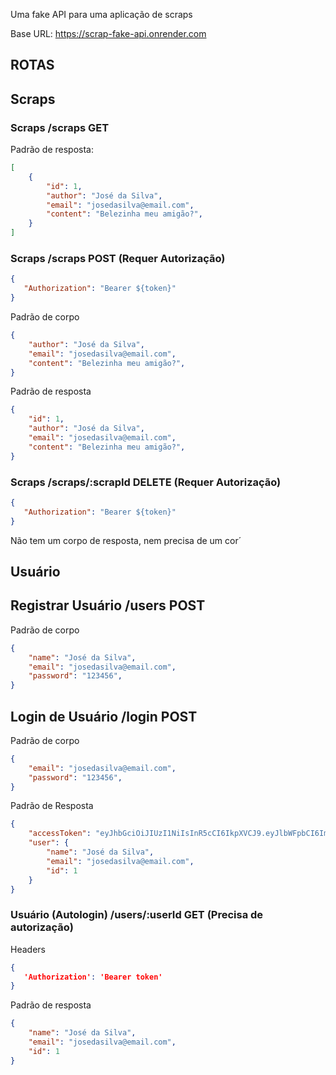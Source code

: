 Uma fake API para uma aplicação de scraps

Base URL: https://scrap-fake-api.onrender.com

## ROTAS

## Scraps

### Scraps /scraps GET

Padrão de resposta:

```json
[
    {
        "id": 1,
        "author": "José da Silva",
        "email": "josedasilva@email.com",
        "content": "Belezinha meu amigão?",
    } 
]
```

### Scraps /scraps POST (Requer Autorização)

```json
{
   "Authorization": "Bearer ${token}"
}
```

Padrão de corpo

```json
{
    "author": "José da Silva",
    "email": "josedasilva@email.com",
    "content": "Belezinha meu amigão?",
} 
```

Padrão de resposta

```json
{
    "id": 1,
    "author": "José da Silva",
    "email": "josedasilva@email.com",
    "content": "Belezinha meu amigão?",
} 
```

### Scraps /scraps/:scrapId DELETE (Requer Autorização)

```json
{
   "Authorization": "Bearer ${token}"
}
```

Não tem um corpo de resposta, nem precisa de um cor´

## Usuário

## Registrar Usuário /users POST

Padrão de corpo

```json
{
    "name": "José da Silva",
    "email": "josedasilva@email.com",
    "password": "123456",
} 
```

## Login de Usuário /login POST

Padrão de corpo

```json
{
    "email": "josedasilva@email.com",
    "password": "123456",
} 
```

Padrão de Resposta

```json
{
	"accessToken": "eyJhbGciOiJIUzI1NiIsInR5cCI6IkpXVCJ9.eyJlbWFpbCI6ImpvaG5kb2VAZW1haWwuY29tIiwiaWF0IjoxNjgxMjI2MzU1LCJleHAiOjE2ODEyMjk5NTUsInN1YiI6IjIifQ.HoHzAjg6luV9k6v8zHyewSTHsUnAKDBIbFiIS0r_joM",
	"user": {
        "name": "José da Silva",
		"email": "josedasilva@email.com",		
		"id": 1
	}
}
```
### Usuário (Autologin) /users/:userId GET (Precisa de autorização)

Headers

```json
{
   'Authorization': 'Bearer token'
}
```

Padrão de resposta

```json
{
    "name": "José da Silva",
	"email": "josedasilva@email.com",		
	"id": 1
}
```
